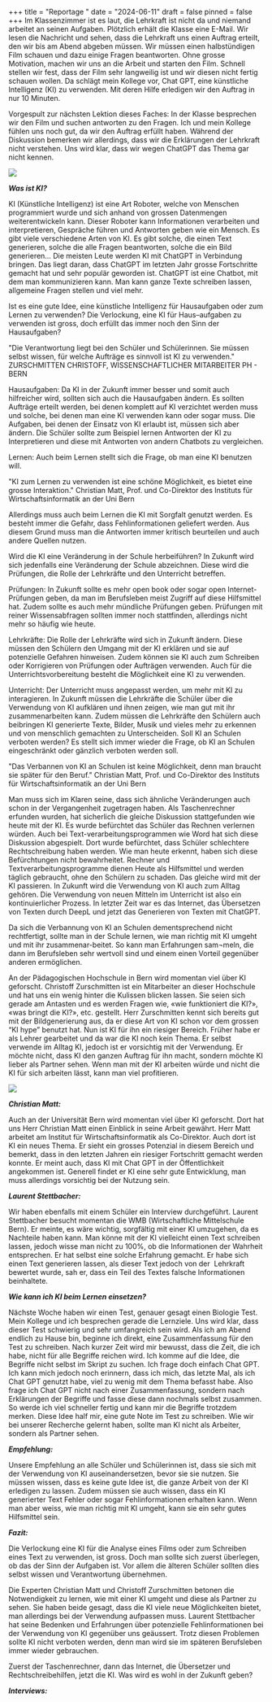 +++
title = "Reportage "
date = "2024-06-11"
draft = false
pinned = false
+++
Im Klassenzimmer ist es laut, die Lehrkraft ist nicht da und niemand arbeitet an seinen Aufgaben. Plötzlich erhält die Klasse eine E-Mail. Wir lesen die Nachricht und sehen, dass die Lehrkraft uns einen Auftrag erteilt, den wir bis am Abend abgeben müssen. Wir müssen einen halbstündigen Film schauen und dazu einige Fragen beantworten. Ohne grosse Motivation, machen wir uns an die Arbeit und starten den Film. Schnell stellen wir fest, dass der Film sehr langweilig ist und wir diesen nicht fertig schauen wollen. Da schlägt mein Kollege vor, Chat GPT, eine künstliche Intelligenz (KI) zu verwenden. Mit deren Hilfe erledigen wir den Auftrag in nur 10 Minuten.

Vorgespult zur nächsten Lektion dieses Faches: In der Klasse besprechen wir den Film und suchen antworten zu den Fragen. Ich und mein Kollege fühlen uns noch gut, da wir den Auftrag erfüllt haben. Während der Diskussion bemerken wir allerdings, dass wir die Erklärungen der Lehrkraft nicht verstehen. Uns wird klar, dass wir wegen ChatGPT das Thema gar nicht kennen.

![](unbenannt.png)

***Was ist KI?***

KI (Künstliche Intelligenz) ist eine Art Roboter, welche von Menschen programmiert wurde und sich anhand von grossen Datenmengen weiterentwickeln kann. Dieser Roboter kann Informationen verarbeiten und interpretieren, Gespräche führen und Antworten geben wie ein Mensch. Es gibt viele verschiedene Arten von KI. Es gibt solche, die einen Text generieren, solche die alle Fragen beantworten, solche die ein Bild generieren… Die meisten Leute werden KI mit ChatGPT in Verbindung bringen. Das liegt daran, dass ChatGPT im letzten Jahr grosse Fortschritte gemacht hat und sehr populär geworden ist. ChatGPT ist eine Chatbot, mit dem man kommunizieren kann. Man kann ganze Texte schreiben lassen, allgemeine Fragen stellen und viel mehr. 

Ist es eine gute Idee, eine künstliche Intelligenz für Hausaufgaben oder zum Lernen zu verwenden?
Die Verlockung, eine KI für Haus–aufgaben zu verwenden ist gross, doch erfüllt das immer noch den Sinn der Hausaufgaben?

"Die Verantwortung liegt bei den Schüler und Schülerinnen. Sie müssen selbst wissen, für welche Aufträge es sinnvoll ist KI zu verwenden."
ZURSCHMITTEN CHRISTOFF, WISSENSCHAFTLICHER MITARBEITER PH - BERN

Hausaufgaben:
Da KI in der Zukunft immer besser und somit auch hilfreicher wird, sollten sich auch die Hausaufgaben ändern. Es sollten Aufträge erteilt werden, bei denen komplett auf KI verzichtet werden muss und solche, bei denen man eine KI verwenden kann oder sogar muss. Die Aufgaben, bei denen der Einsatz von KI erlaubt ist, müssen sich aber ändern. Die Schüler sollte zum Beispiel lernen Antworten der KI zu Interpretieren und diese mit Antworten von andern Chatbots zu vergleichen.

Lernen:
Auch beim Lernen stellt sich die Frage, ob man eine KI benutzen will. 

"KI zum Lernen zu verwenden ist eine schöne Möglichkeit, es bietet eine grosse Interaktion."
Christian Matt, Prof. und Co-Direktor des Instituts für Wirtschaftsinformatik an der Uni Bern

Allerdings muss auch beim Lernen die KI mit Sorgfalt genutzt werden. Es besteht immer die Gefahr, dass Fehlinformationen geliefert werden. Aus diesem Grund muss man die Antworten immer kritisch beurteilen und auch andere Quellen nutzen. 

Wird die KI eine Veränderung in der Schule herbeiführen?
In Zukunft wird sich jedenfalls eine Veränderung der Schule abzeichnen. Diese wird die Prüfungen, die Rolle der Lehrkräfte und den Unterricht betreffen.

Prüfungen:
In Zukunft sollte es mehr open book oder sogar open Internet-Prüfungen geben, da man im Berufsleben meist Zugriff auf diese Hilfsmittel hat. Zudem sollte es auch mehr mündliche Prüfungen geben. Prüfungen mit reiner Wissensabfragen sollten immer noch stattfinden, allerdings nicht mehr so häufig wie heute.

Lehrkräfte:
Die Rolle der Lehrkräfte wird sich in Zukunft ändern. Diese müssen den Schülern den Umgang mit der KI erklären und sie auf potenzielle Gefahren hinweisen. Zudem können sie KI auch zum Schreiben oder Korrigieren von Prüfungen oder Aufträgen verwenden. Auch für die Unterrichtsvorbereitung besteht die Möglichkeit eine KI zu verwenden.

Unterricht:
Der Unterricht muss angepasst werden, um mehr mit KI zu interagieren.
In Zukunft müssen die Lehrkräfte die Schüler über die Verwendung von KI aufklären und ihnen zeigen, wie man gut mit ihr zusammenarbeiten kann. Zudem müssen die Lehrkräfte den Schülern auch beibringen KI generierte Texte, Bilder, Musik und vieles mehr zu erkennen und von menschlich gemachten zu Unterscheiden.
Soll KI an Schulen verboten werden?
Es stellt sich immer wieder die Frage, ob KI an Schulen eingeschränkt oder gänzlich verboten werden soll.

"Das Verbannen von KI an Schulen ist keine Möglichkeit, denn man braucht sie später für den Beruf."
Christian Matt, Prof. und Co-Direktor des Instituts für Wirtschaftsinformatik an der Uni Bern

Man muss sich im Klaren seine, dass sich ähnliche Veränderungen auch schon in der Vergangenheit zugetragen haben. Als Taschenrechner erfunden wurden, hat sicherlich die gleiche Diskussion stattgefunden wie heute mit der KI. Es wurde befürchtet das Schüler das Rechnen verlernen würden. Auch bei Text-verarbeitungsprogrammen wie Word hat sich diese Diskussion abgespielt. Dort wurde befürchtet, dass Schüler schlechtere Rechtschreibung haben werden. Wie man heute erkennt, haben sich diese Befürchtungen nicht bewahrheitet. Rechner und Textverarbeitungsprogramme dienen Heute als Hilfsmittel und werden täglich gebraucht, ohne den Schülern zu schaden. Das gleiche wird mit der KI passieren. In Zukunft wird die Verwendung von KI auch zum Alltag gehören.
Die Verwendung von neuen Mitteln im Unterricht ist also ein kontinuierlicher Prozess. In letzter Zeit war es das Internet, das Übersetzen von Texten durch DeepL und jetzt das Generieren von Texten mit ChatGPT.

Da sich die Verbannung von KI an Schulen dementsprechend nicht rechtfertigt, sollte man in der Schule lernen, wie man richtig mit KI umgeht und mit ihr zusammenar-beitet. So kann man Erfahrungen sam¬meln, die dann im Berufsleben sehr wertvoll sind und einem einen Vorteil gegenüber anderen ermöglichen.

An der Pädagogischen Hochschule in Bern wird momentan viel über KI geforscht. Christoff Zurschmitten ist ein Mitarbeiter an dieser Hochschule und hat uns ein wenig hinter die Kulissen blicken lassen. Sie seien sich gerade am Antasten und es werden Fragen wie, «wie funktioniert die KI?», «was bringt die KI?», etc. gestellt. Herr Zurschmitten kennt sich bereits gut mit der Bildgenerierung aus, da er diese Art von KI schon vor dem grossen “KI hype” benutzt hat. Nun ist KI für ihn ein riesiger Bereich. Früher habe er als Lehrer gearbeitet und da war die KI noch kein Thema. Er selbst verwende im Alltag KI, jedoch ist er vorsichtig mit der Verwendung. Er möchte nicht, dass KI den ganzen Auftrag für ihn macht, sondern möchte KI lieber als Partner sehen. Wenn man mit der KI arbeiten würde und nicht die KI für sich arbeiten lässt, kann man viel profitieren. 

![](unbenannt.jpg)

***Christian Matt:***

Auch an der Universität Bern wird momentan viel über KI geforscht. Dort hat uns Herr Christian Matt einen Einblick in seine Arbeit gewährt. Herr Matt arbeitet am Institut für Wirtschaftsinformatik als Co-Direktor. Auch dort ist KI ein neues Thema. Er sieht ein grosses Potenzial in diesem Bereich und bemerkt, dass in den letzten Jahren ein riesiger Fortschritt gemacht werden konnte. Er meint auch, dass KI mit Chat GPT in der Öffentlichkeit angekommen ist. Generell findet er KI eine sehr gute Entwicklung, man muss allerdings vorsichtig bei der Nutzung sein.

***Laurent Stettbacher:***

Wir haben ebenfalls mit einem Schüler ein Interview durchgeführt. Laurent Stettbacher besucht momentan die WMB (Wirtschaftliche Mittelschule Bern). Er meinte, es wäre wichtig, sorgfältig mit einer KI umzugehen, da es Nachteile haben kann. Man könne mit der KI vielleicht einen Text schreiben lassen, jedoch wisse man nicht zu 100%, ob die Informationen der Wahrheit entsprechen. Er hat selbst eine solche Erfahrung gemacht. Er habe sich einen Text generieren lassen, als dieser Text jedoch von der  Lehrkraft bewertet wurde, sah er, dass ein Teil des Textes falsche Informationen beinhaltete. 

***Wie kann ich KI beim Lernen einsetzen?***

Nächste Woche haben wir einen Test, genauer gesagt einen Biologie Test. Mein Kollege und ich besprechen gerade die Lernziele. Uns wird klar, dass dieser Test schwierig und sehr umfangreich sein wird. Als ich am Abend endlich zu Hause bin, beginne ich direkt, eine Zusammenfassung für den Test zu schreiben. Nach kurzer Zeit wird mir bewusst, dass die Zeit, die ich habe, nicht für alle Begriffe reichen wird. Ich komme auf die Idee, die Begriffe nicht selbst im Skript zu suchen. Ich frage doch einfach Chat GPT. Ich kann mich jedoch noch erinnern, dass ich mich, das letzte Mal, als ich Chat GPT genutzt habe, viel zu wenig mit dem Thema befasst habe. Also frage ich Chat GPT nicht nach einer Zusammenfassung, sondern nach Erklärungen der Begriffe und fasse diese dann nochmals selbst zusammen. So werde ich viel schneller fertig und kann mir die Begriffe trotzdem merken. Diese Idee half mir, eine gute Note im Test zu schreiben. Wie wir bei unserer Recherche gelernt haben, sollte man KI nicht als Arbeiter, sondern als Partner sehen. 

***Empfehlung:***

Unsere Empfehlung an alle Schüler und Schülerinnen ist, dass sie sich mit der Verwendung von KI auseinandersetzen, bevor sie sie nutzen. Sie müssen wissen, dass es keine gute Idee ist, die ganze Arbeit von der KI erledigen zu lassen. Zudem müssen sie auch wissen, dass ein KI generierter Text Fehler oder sogar Fehlinformationen erhalten kann. Wenn man aber weiss, wie man richtig mit KI umgeht, kann sie ein sehr gutes Hilfsmittel sein.

***Fazit:***

Die Verlockung eine KI für die Analyse eines Films oder zum Schreiben eines Text zu verwenden, ist gross. Doch man sollte sich zuerst überlegen, ob das der Sinn der Aufgaben ist. Vor allem die älteren Schüler sollten dies selbst wissen und Verantwortung übernehmen. 

Die Experten Christian Matt und Christoff Zurschmitten betonen die Notwendigkeit zu lernen, wie mit einer KI umgeht und diese als Partner zu sehen. Sie haben beide gesagt, dass die KI viele neue Möglichkeiten bietet, man allerdings bei der Verwendung aufpassen muss. Laurent Stettbacher hat seine Bedenken und Erfahrungen über potenzielle Fehlinformationen bei der Verwendung von KI gegenüber uns geäussert. Trotz diesen Problemen sollte KI nicht verboten werden, denn man wird sie im späteren Berufsleben immer wieder gebrauchen. 

Zuerst der Taschenrechner, dann das Internet, die Übersetzer und Rechtschreibehilfen, jetzt die KI. Was wird es wohl in der Zukunft geben? 

***Interviews:***